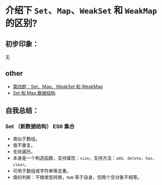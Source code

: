 # 介绍下 `Set`、`Map`、`WeakSet` 和 `WeakMap` 的区别?


## 初步印象：

无


## other

- [第四题：Set、Map、WeakSet 和 WeakMap](https://github.com/Advanced-Frontend/Daily-Interview-Question/issues/6)
- [Set 和 Map 数据结构](http://es6.ruanyifeng.com/#docs/set-map)


## 自我总结：

### Set （新数据结构） ES6 集合

- 类似于数组。
- 值不重复。
- 支持遍历。
- 本身是一个构造函数，支持属性：`size`，支持方法：`add`、`delete`、`has`、`clear`。
- 可用于数组或字符串等去重。
- 值的判断：不做类型转换，`NaN` 等于自身，但两个空对象不相等。

